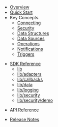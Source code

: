 * [Overview](/content/product_overview)
* [Quick Start](/content/quick_start)
* Key Concepts
	* [Connecting](/content/concepts/connecting)
	* [Security](/content/concepts/security)
	* [Data Structures](/content/concepts/data_structures)
	* [Data Sources](/content/concepts/data_sources)
	* [Operations](/content/concepts/operations)
	* [Notifications](/content/concepts/notifications)
	* [Triggers](/content/concepts/triggers)
<!-- sdk_open -->
* [SDK Reference](/content/sdk_reference)
	* [lib](/content/sdk/lib)
	* [lib/adapters](/content/sdk/lib-adapters)
	* [lib/callbacks](/content/sdk/lib-callbacks)
	* [lib/data](/content/sdk/lib-data)
	* [lib/logging](/content/sdk/lib-logging)
	* [lib/security](/content/sdk/lib-security)
	* [lib/security/demo](/content/sdk/lib-security-demo)
<!-- sdk_close -->
<!-- api_open -->
* [API Reference](/content/api_reference)
<!-- api_close -->
* [Release Notes](/content/release_notes)

